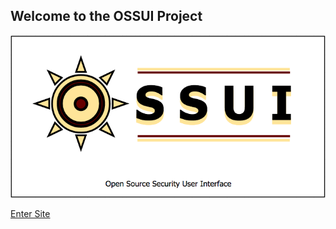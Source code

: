 ## Welcome to the OSSUI Project

![OSSUI Logo](img/ossui-logo-mk2-lrg.png)

[Enter Site](https://ossui.github.io/home/pages/index.html)
